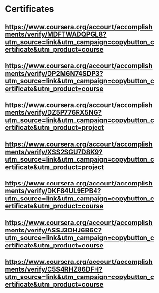 # Certificates

## https://www.coursera.org/account/accomplishments/verify/MDFTWADQPGL8?utm_source=link&utm_campaign=copybutton_certificate&utm_product=course

## https://www.coursera.org/account/accomplishments/verify/DP2M6N74SDP3?utm_source=link&utm_campaign=copybutton_certificate&utm_product=course

## https://www.coursera.org/account/accomplishments/verify/DZ5P776RX5NG?utm_source=link&utm_campaign=copybutton_certificate&utm_product=project

## https://www.coursera.org/account/accomplishments/verify/XSS2SGU7D8K9?utm_source=link&utm_campaign=copybutton_certificate&utm_product=project

## https://www.coursera.org/account/accomplishments/verify/DKF84UL9EPB4?utm_source=link&utm_campaign=copybutton_certificate&utm_product=course

## https://www.coursera.org/account/accomplishments/verify/ASSJ3DHJ6B6C?utm_source=link&utm_campaign=copybutton_certificate&utm_product=course

## https://www.coursera.org/account/accomplishments/verify/C5S4RHZ86DFH?utm_source=link&utm_campaign=copybutton_certificate&utm_product=course
